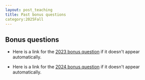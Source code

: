 ```yaml
---
layout: post_teaching
title: Past bonus questions
category:2025Fall
---
```


## Bonus questions

- Here is a link for the [2023 bonus question](./2023Bonus.pdf) if it doesn't appear automatically. 

<style>
.pdfobject-container {    
	width: 600px;
   height: 700px;
}
</style>

<div id="syllabus"></div>
<script src="../script/pdfobject.js"></script>
<script>PDFObject.embed("./2023Bonus.pdf#toolbar=0&navpanes=0", "#syllabus");</script>


- Here is a link for the [2024 bonus question](./2024Bonus.pdf) if it doesn't appear automatically. 

<style>
.pdfobject-container {    
	width: 600px;
   height: 700px;
}
</style>

<div id="syllabus"></div>
<script src="../script/pdfobject.js"></script>
<script>PDFObject.embed("./2024Bonus.pdf#toolbar=0&navpanes=0", "#syllabus");</script>